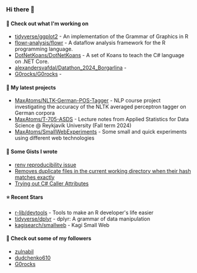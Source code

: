 ### Hi there 👋

#### 👷 Check out what I'm working on

- [tidyverse/ggplot2](https://github.com/tidyverse/ggplot2) - An implementation of the Grammar of Graphics in R
- [flowr-analysis/flowr](https://github.com/flowr-analysis/flowr) - A dataflow analysis framework for the R programming language.
- [DotNetKoans/DotNetKoans](https://github.com/DotNetKoans/DotNetKoans) - A set of Koans to teach the C# language on .NET Core.
- [alexandersvafdal/Datathon_2024_Borgarlina](https://github.com/alexandersvafdal/Datathon_2024_Borgarlina) - 
- [G0rocks/G0rocks](https://github.com/G0rocks/G0rocks) - 

#### 🌱 My latest projects

- [MaxAtoms/NLTK-German-POS-Tagger](https://github.com/MaxAtoms/NLTK-German-POS-Tagger) - NLP course project investigating the accuracy of the NLTK averaged perceptron tagger on German corpora
- [MaxAtoms/T-705-ASDS](https://github.com/MaxAtoms/T-705-ASDS) - Lecture notes from Applied Statistics for Data Science @ Reykjavík University (Fall term 2024)
- [MaxAtoms/SmallWebExperiments](https://github.com/MaxAtoms/SmallWebExperiments) - Some small and quick experiments using different web technologies

#### 📓 Some Gists I wrote

- [renv reproducibility issue](https://gist.github.com/fa19949eb41f7bdc24277cc49a73de2f)
- [Removes duplicate files in the current working directory when their hash matches exactly](https://gist.github.com/adb1a103726545c84d591b7be5eec134)
- [Trying out C# Caller Attributes](https://gist.github.com/9b9f14f7bab6d7ed7a64316d211d5f5d)

#### ⭐ Recent Stars

- [r-lib/devtools](https://github.com/r-lib/devtools) - Tools to make an R developer&#39;s life easier
- [tidyverse/dplyr](https://github.com/tidyverse/dplyr) - dplyr: A grammar of data manipulation
- [kagisearch/smallweb](https://github.com/kagisearch/smallweb) - Kagi Small Web

#### 👯 Check out some of my followers

- [zulnabil](https://github.com/zulnabil)
- [dudchenko610](https://github.com/dudchenko610)
- [G0rocks](https://github.com/G0rocks)
